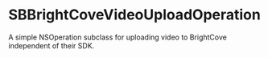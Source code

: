 SBBrightCoveVideoUploadOperation
================================

A simple NSOperation subclass for uploading video to BrightCove independent of their SDK. 
